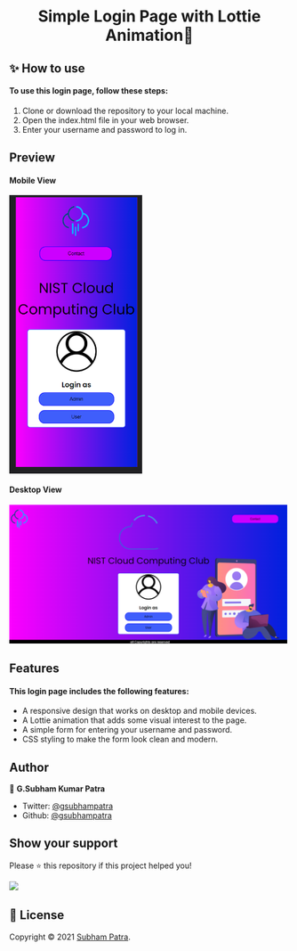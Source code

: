 <h1 align="center">Simple Login Page with Lottie Animation👋</h1>

## ✨ How to use
<h4 align="left">To use this login page, follow these steps:</h4>
<ol align="left" >
	<li>Clone or download the repository to your local machine.</li>
	<li>Open the index.html file in your web browser.</li>
	<li>Enter your username and password to log in.</li>
</ol>

## Preview
<h4>Mobile View</h4>
<img align="center" src="https://github.com/gsubhampatra/LoginPageUi/blob/main/images/mobileview.png?raw=true" height="500px"/> 

<h4>Desktop View</h4>
<img src="https://github.com/gsubhampatra/LoginPageUi/blob/main/images/webview.png?raw=true" width="500px"/> 

## Features
<h4 align="left">This login page includes the following features:</h4>
<ul align="left" >
	<li>A responsive design that works on desktop and mobile devices.</li>
	<li>A Lottie animation that adds some visual interest to the page.</li>
	<li>A simple form for entering your username and password.</li>
	<li>CSS styling to make the form look clean and modern.</li>
</ul>

## Author

👤 **G.Subham Kumar Patra**

- Twitter: [@gsubhampatra](https://twitter.com/gsubhampatra)
- Github: [@gsubhampatra](https://github.com/gsubhampatra)

## Show your support

Please ⭐️ this repository if this project helped you!


  <img   src="https://avatars.githubusercontent.com/u/96821893?v=4" width="160" borderRadius="50px"/>

## 📝 License

Copyright © 2021 [Subham Patra](https://github.com/gsubhampatra).<br />
